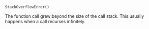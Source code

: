 ```
StackOverflowError()
```

The function call grew beyond the size of the call stack. This usually happens when a call recurses infinitely.
